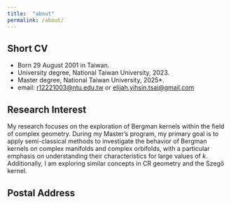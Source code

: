 ```yaml
---
title:  "about"
permalink: /about/
---
```

## Short CV
- Born 29 August 2001 in Taiwan.
- University degree, National Taiwan University, 2023.
- Master degree, National Taiwan University, 2025*.
- email: [r12221003@ntu.edu.tw](mailto:r12221003@ntu.edu.tw) or [elijah.yihsin.tsai@gmail.com](mailto:elijah.yihsin.tsai@gmail.com)

## Research Interest
My research focuses on the exploration of Bergman kernels within the field of complex geometry. During my Master’s program, my primary goal is to apply semi-classical methods to investigate the behavior of Bergman kernels on complex manifolds and complex orbifolds, with a particular emphasis on understanding their characteristics for large values of $k$. Additionally, I am exploring similar concepts in CR geometry and the Szegő kernel.

## Postal Address




